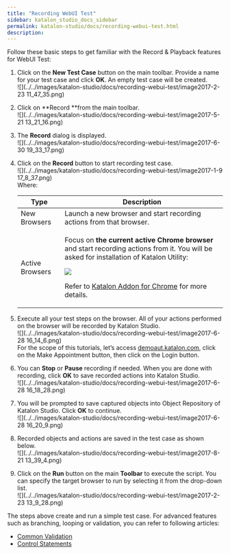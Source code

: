 ```yaml
---
title: "Recording WebUI Test" 
sidebar: katalon_studio_docs_sidebar
permalink: katalon-studio/docs/recording-webui-test.html 
description: 
---
```

Follow these basic steps to get familiar with the Record & Playback features for WebUI Test:  

1.  Click on the **New Test Case** button on the main toolbar. Provide a name for your test case and click **OK**. An empty test case will be created.   
    ![](../../images/katalon-studio/docs/recording-webui-test/image2017-2-23 11_47_35.png)  
      
    
2.  Click on **Record **from the main toolbar.  
    ![](../../images/katalon-studio/docs/recording-webui-test/image2017-5-21 13_21_16.png)  
      
    
3.  The **Record** dialog is displayed.  
    ![](../../images/katalon-studio/docs/recording-webui-test/image2017-6-30 19_33_17.png)  
      
    
4.  Click on the **Record** button to start recording test case.   
    ![](../../images/katalon-studio/docs/recording-webui-test/image2017-1-9 17_8_37.png)  
    Where:
    
    <table class="wrapped confluenceTable" style="table-layout: fixed;"><thead><tr><th class="xtd-0-0 confluenceTh" style="">Type</th><th class="xtd-0-1 confluenceTh" style="">Description</th></tr></thead><tbody style=""><tr class="xtr-1" style=""><td class="xtd-1-0 confluenceTd" style="">New Browsers</td><td class="xtd-1-1 confluenceTd" style="">Launch a new browser and start recording actions from that browser.</td></tr><tr class="xtr-2" style=""><td class="xtd-2-0 confluenceTd" style="">Active Browsers</td><td class="xtd-2-1 confluenceTd" style=""><div class="content-wrapper" style=""><p style="">Focus on <strong style="">the current active Chrome browser</strong> and start recording actions from it. You will be asked for installation of Katalon Utility:</p><p style=""><span class="confluence-embedded-file-wrapper" style=""><img class="confluence-embedded-image" src="../../images/katalon-studio/docs/recording-webui-test/image2017-2-23 11_54_29.png" data-image-src="/download/attachments/13700384/image2017-2-23%2011%3A54%3A29.png?version=1&amp;modificationDate=1532503447000&amp;api=v2" data-unresolved-comment-count="0" data-linked-resource-id="13700381" data-linked-resource-version="1" data-linked-resource-type="attachment" data-linked-resource-default-alias="image2017-2-23 11:54:29.png" data-base-url="https://docs.katalon.com" data-linked-resource-content-type="image/png" data-linked-resource-container-id="13700384" data-linked-resource-container-version="2" style=""></span></p><p style="">Refer to <a href="/pages/viewpage.action?pageId=5123595" style="">Katalon Addon for Chrome</a> for more details.</p></div></td></tr></tbody></table>
    
5.  Execute all your test steps on the browser. All of your actions performed on the browser will be recorded by Katalon Studio.   
    ![](../../images/katalon-studio/docs/recording-webui-test/image2017-6-28 16_14_6.png)  
    For the scope of this tutorials, let’s access [demoaut.katalon.com](http://demoaut.katalon.com/), click on the Make Appointment button, then click on the Login button.  
      
    
6.  You can **Stop** or **Pause** recording if needed. When you are done with recording, click **OK** to save recorded actions into Katalon Studio.  
    ![](../../images/katalon-studio/docs/recording-webui-test/image2017-6-28 16_18_28.png)  
      
    
7.  You will be prompted to save captured objects into Object Repository of Katalon Studio. Click **OK** to continue.  
    ![](../../images/katalon-studio/docs/recording-webui-test/image2017-6-28 16_20_9.png)  
      
    
8.  Recorded objects and actions are saved in the test case as shown below.  
    ![](../../images/katalon-studio/docs/recording-webui-test/image2017-8-21 13_39_4.png)  
      
    
9.  Click on the **Run** button on the main **Toolbar** to execute the script. You can specify the target browser to run by selecting it from the drop-down list.   
    ![](../../images/katalon-studio/docs/recording-webui-test/image2017-2-23 13_9_28.png)  
      
    

The steps above create and run a simple test case. For advanced features such as branching, looping or validation, you can refer to following articles: 

*   [Common Validation](https://www.katalon.com/tutorials/common-validation/) 
*   [Control Statements](/pages/viewpage.action?pageId=5124781)